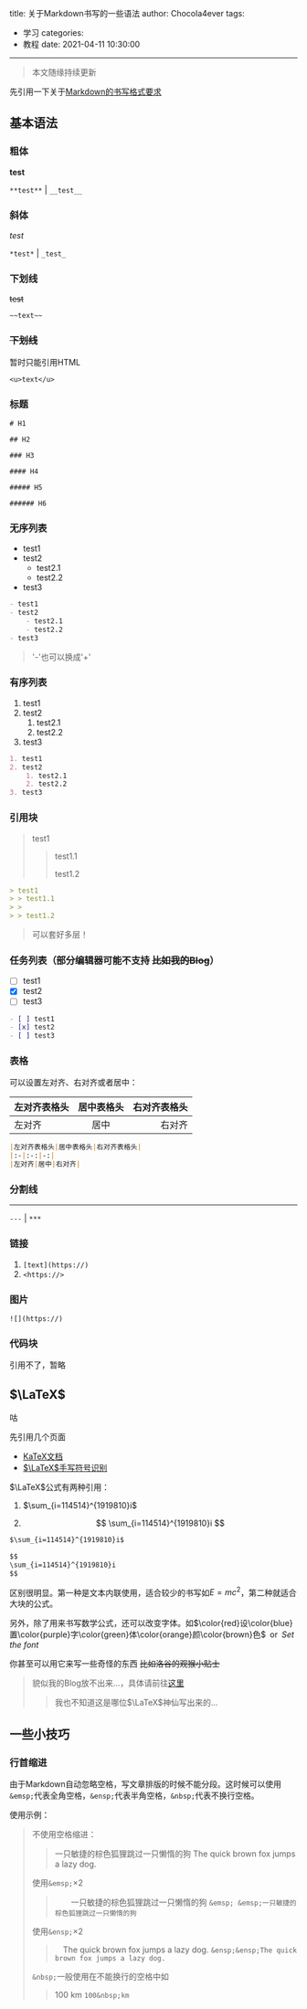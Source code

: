 title: 关于Markdown书写的一些语法
author: Chocola4ever
tags:
  - 学习
categories:
  - 教程
date: 2021-04-11 10:30:00
---
> 本文随缘持续更新

先引用一下关于[Markdown的书写格式要求](https://oi-wiki.org/intro/format/)

## 基本语法

### 粗体

**test**

`**test**` | `__test__`

### 斜体

_test_

`*test*` | `_test_`

### 下划线

~~test~~

`~~text~~`

### ~~下划线~~

暂时只能引用HTML

`<u>text</u>`

### 标题

`# H1`

`## H2`

`### H3`

`#### H4`

`##### H5`

`###### H6`

### 无序列表

- test1
- test2
    - test2.1
    - test2.2
- test3

```markdown
- test1
- test2
    - test2.1
    - test2.2
- test3
```

> '-'也可以换成'+'

### 有序列表

1. test1
2. test2
    1. test2.1
    2. test2.2
3. test3

```markdown
1. test1
2. test2
    1. test2.1
    2. test2.2
3. test3
```

### 引用块

> test1
> > test1.1
> > 
> > test1.2

```markdown
> test1
> > test1.1
> > 
> > test1.2
```

> 可以套好多层！

### 任务列表（部分编辑器可能不支持 ~~比如我的Blog~~）

- [ ] test1
- [x] test2
- [ ] test3

```markdown
- [ ] test1
- [x] test2
- [ ] test3
```

### 表格

可以设置左对齐、右对齐或者居中：

|左对齐表格头|居中表格头|右对齐表格头|
|:-|:-:|-:|
|左对齐|居中|右对齐|

```markdown
|左对齐表格头|居中表格头|右对齐表格头|
|:-|:-:|-:|
|左对齐|居中|右对齐|
```

### 分割线

---

`---` | `***`

### 链接

1. `[text](https://)`
2. `<https://>`

### 图片

`![](https://)`

### 代码块

引用不了，暂略

## $\LaTeX$

咕

先引用几个页面

- [KaTeX文档](https://katex.org/docs/supported.html)
- [$\LaTeX$手写符号识别](http://detexify.kirelabs.org/classify.html)

$\LaTeX$公式有两种引用：

1.  $\sum_{i=114514}^{1919810}i$

2.  $$
    \sum_{i=114514}^{1919810}i
    $$


```markdown
$\sum_{i=114514}^{1919810}i$

$$		
\sum_{i=114514}^{1919810}i
$$
```

区别很明显。第一种是文本内联使用，适合较少的书写如$E=mc^2$，第二种就适合大块的公式。

另外，除了用来书写数学公式，还可以改变字体。如$\color{red}设\color{blue}置\color{purple}字\color{green}体\color{orange}颜\color{brown}色$&ensp;or&ensp;$\textit{Set the font}$

你甚至可以用它来写一些奇怪的东西 ~~比如洛谷的观猴小贴士~~

> 貌似我的Blog放不出来$\dots$，具体请前往[这里](https://www.luogu.com.cn/paste/1a45jc4d)
>
> > 我也不知道这是哪位$\LaTeX$神仙写出来的$\dots$



## 一些小技巧

### 行首缩进

由于Markdown自动忽略空格，写文章排版的时候不能分段。这时候可以使用`&emsp;`代表全角空格，`&ensp;`代表半角空格，`&nbsp;`代表不换行空格。

使用示例：

>   不使用空格缩进：
>
>   >   一只敏捷的棕色狐狸跳过一只懒惰的狗
>   >   The quick brown fox jumps a lazy dog.
>
>   使用`&emsp;`$\times 2$
>
>   >   &emsp;&emsp;一只敏捷的棕色狐狸跳过一只懒惰的狗
>   >   `&emsp; &emsp;一只敏捷的棕色狐狸跳过一只懒惰的狗`
>
>   使用`&ensp;`$\times 2$
>
>   >   &ensp;&ensp;The quick brown fox jumps a lazy dog.
>   >   `&ensp;&ensp;The quick brown fox jumps a lazy dog.`
>
>   `&nbsp;`一般使用在不能换行的空格中如
>
>   >   100&nbsp;km
>   >   `100&nbsp;km`